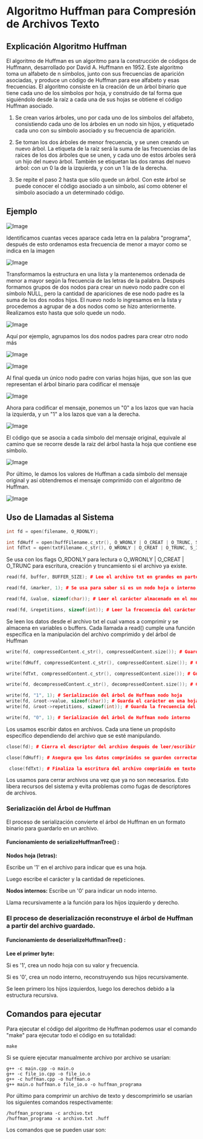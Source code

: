 ﻿# Algoritmo Huffman para Compresión de Archivos Texto
## Explicación Algoritmo Huffman
El algoritmo de Huffman es un algoritmo para la construcción de códigos de Huffmann, desarrollado por David A. Huffmann en 1952. 
Este algoritmo toma un alfabeto de n símbolos, junto con sus frecuencias de aparición asociadas, y produce un código de Huffman para ese alfabeto y esas frecuencias.
El algoritmo consiste en la creación de un árbol binario que tiene cada uno de los símbolos por hoja, y construido de tal forma que siguiéndolo desde la raíz a cada una de sus hojas se obtiene el código Huffman asociado.

1. Se crean varios árboles, uno por cada uno de los símbolos del alfabeto, consistiendo cada uno de los árboles en un nodo sin hijos, y etiquetado cada uno con su símbolo asociado y su frecuencia de aparición.
   
2. Se toman los dos árboles de menor frecuencia, y se unen creando un nuevo árbol. La etiqueta de la raíz será la suma de las frecuencias de las raíces de los dos árboles que se unen, y cada uno de estos árboles será un hijo del nuevo árbol. También se etiquetan las dos ramas del nuevo árbol: con un 0 la de la izquierda, y con un 1 la de la derecha.
   
3. Se repite el paso 2 hasta que sólo quede un árbol. Con este árbol se puede conocer el código asociado a un símbolo, así como obtener el símbolo asociado a un determinado código.

## Ejemplo
![Image](https://github.com/user-attachments/assets/9907ee41-14e0-48c8-8d99-27e857477dfc)

Identificamos cuantas veces aparace cada letra en la palabra "programa", después de esto ordenamos esta frecuencia de menor a mayor como se indica en la imagen

![Image](https://github.com/user-attachments/assets/bb95b3cb-89e3-4d9c-96f1-658cc4cc68d4)

Transformamos la estructura en una lista y la mantenemos ordenada de menor a mayor según la frecuencia de las letras de la palabra. Después formamos grupos de dos nodos para crear un nuevo nodo padre con el símbolo NULL, pero la cantidad de apariciones de ese nodo padre es la suma de los dos nodos hijos. El nuevo nodo lo ingresamos en la lista y procedemos a agrupar de a dos nodos como se hizo anteriormente. Realizamos esto hasta que solo quede un nodo.

![Image](https://github.com/user-attachments/assets/94c4d047-2814-4559-81a4-65df1bc35448)

Aquí por ejemplo, agrupamos los dos nodos padres para crear otro nodo más

![Image](https://github.com/user-attachments/assets/fef231d9-7f53-4cb4-9403-4e5a57d75219)

![Image](https://github.com/user-attachments/assets/adfc7b47-adea-4938-ae9e-2ff749f7263b)

Al final queda un único nodo padre con varias hojas hijas, que son las que representan el árbol binario para codificar el mensaje

![Image](https://github.com/user-attachments/assets/d9b43dc4-8960-4328-92ef-0262119f3a46)

Ahora para codificar el mensaje, ponemos un "0" a los lazos que van hacía la izquierda, y un "1" a los lazos que van a la derecha.

![Image](https://github.com/user-attachments/assets/c4a2e36f-d0dd-45f8-a76d-63e495d6503d)

El código que se asocia a cada símbolo del mensaje original, equivale al camino que se recorre desde la raiz del árbol hasta la hoja que contiene ese símbolo.

![Image](https://github.com/user-attachments/assets/9354b862-a0e5-49cf-8f3a-c21409b9c5ae)

Por último, le damos los valores de Huffman a cada símbolo del mensaje original y así obtendremos el mensaje comprimido con el algoritmo de Huffman.

![Image](https://github.com/user-attachments/assets/a92459ea-837a-49b1-adaa-ba1b73c472ab)
## Uso de Llamadas al Sistema

```cpp
int fd = open(filename, O_RDONLY);

int fdHuff = open(huffFilename.c_str(), O_WRONLY | O_CREAT | O_TRUNC, S_IRUSR | S_IWUSR);
int fdTxt = open(txtFilename.c_str(), O_WRONLY | O_CREAT | O_TRUNC, S_IRUSR | S_IWUSR);
```

Se usa con los flags O_RDONLY para lectura o O_WRONLY | O_CREAT | O_TRUNC para escritura, creación y truncamiento si el archivo ya existe.

```cpp
read(fd, buffer, BUFFER_SIZE); # Lee el archivo txt en grandes en partes

read(fd, &marker, 1); # Se usa para saber si es un nodo hoja o interno

read(fd, &value, sizeof(char)); # Leer el carácter almacenado en el nodo hoja

read(fd, &repetitions, sizeof(int)); # Leer la frecuencia del carácter
```

Se leen los datos desde el archivo txt el cual vamos a comprimir y se almacena en variables o buffers. Cada llamada a read() cumple una función específica en la manipulación del archivo comprimido y del árbol de Huffman

```cpp
write(fd, compressedContent.c_str(), compressedContent.size()); # Guarda la versión comprimida del archivo

write(fdHuff, compressedContent.c_str(), compressedContent.size()); # Guarda la versión comprimida en .huff

write(fdTxt, compressedContent.c_str(), compressedContent.size()); # Guarda la versión comprimida en .txt

write(fd, decompressedContent.c_str(), decompressedContent.size()); # Guarda el texto original

write(fd, "1", 1); # Serialización del árbol de Huffman nodo hoja
write(fd, &root->value, sizeof(char)); # Guarda el carácter en una hoja
write(fd, &root->repetitions, sizeof(int)); # Guarda la frecuencia del carácter

write(fd, "0", 1); # Serialización del árbol de Huffman nodo interno 
```
Los usamos escribir datos en archivos. Cada una tiene un propósito específico dependiendo del archivo que se esté manipulando. 
```cpp
close(fd); # Cierra el descriptor del archivo después de leer/escribir

close(fdHuff); # Asegura que los datos comprimidos se guarden correctamente

 close(fdTxt); # Finaliza la escritura del archivo comprimido en texto
```

Los usamos para cerrar archivos una vez que ya no son necesarios. Esto libera recursos del sistema y evita problemas como fugas de descriptores de archivos.

### Serialización del Árbol de Huffman
El proceso de serialización convierte el árbol de Huffman en un formato binario para guardarlo en un archivo.

#### Funcionamiento de serializeHuffmanTree() :

**Nodos hoja (letras):**

Escribe un '1' en el archivo para indicar que es una hoja.

Luego escribe el carácter y la cantidad de repeticiones.

**Nodos internos:**
Escribe un '0' para indicar un nodo interno.

Llama recursivamente a la función para los hijos izquierdo y derecho.

### El proceso de deserialización reconstruye el árbol de Huffman a partir del archivo guardado.

#### Funcionamiento de deserializeHuffmanTree() :
**Lee el primer byte:**

Si es '1', crea un nodo hoja con su valor y frecuencia.

Si es '0', crea un nodo interno, reconstruyendo sus hijos recursivamente.

Se leen primero los hijos izquierdos, luego los derechos debido a la estructura recursiva.

## Comandos para ejecutar
Para ejecutar el código del algoritmo de Huffman podemos usar el comando "make" para ejecutar todo el código en su totalidad:

`make`

Si se quiere ejecutar manualmente archivo por archivo se usarían:

```
g++ -c main.cpp -o main.o
g++ -c file_io.cpp -o file_io.o
g++ -c huffman.cpp -o huffman.o
g++ main.o huffman.o file_io.o -o huffman_programa
```

Por último para comprimir un archivo de texto y descomprimirlo se usarían los siguientes comandos respectivamente:

```
/huffman_programa -c archivo.txt 
/huffman_programa -x archivo.txt .huff
```

Los comandos que se pueden usar son:


